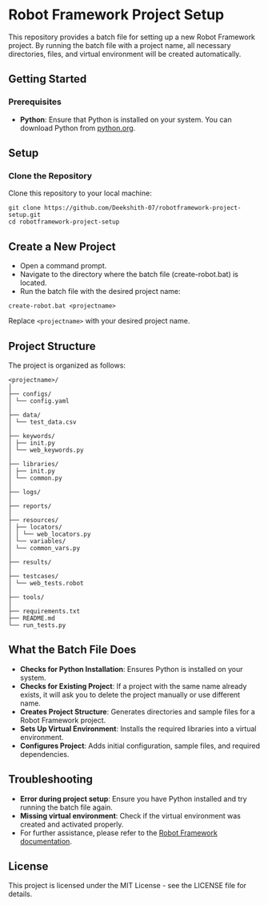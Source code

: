 # Robot Framework Project Setup

This repository provides a batch file for setting up a new Robot Framework project. By running the batch file with a project name, all necessary directories, files, and virtual environment will be created automatically.

## Getting Started

### Prerequisites

- **Python**: Ensure that Python is installed on your system. You can download Python from [python.org](https://www.python.org/).

## Setup
### Clone the Repository
Clone this repository to your local machine:
```
git clone https://github.com/Deekshith-07/robotframework-project-setup.git
cd robotframework-project-setup
```

## Create a New Project
- Open a command prompt.
- Navigate to the directory where the batch file (create-robot.bat) is located.
- Run the batch file with the desired project name:
```
create-robot.bat <projectname>
```
Replace ```<projectname>``` with your desired project name.


## Project Structure

The project is organized as follows:
```
<projectname>/
│
├── configs/
│ └── config.yaml
│
├── data/
│ └── test_data.csv
│
├── keywords/
│ ├── init.py
│ └── web_keywords.py
│
├── libraries/
│ ├── init.py
│ └── common.py
│
├── logs/
│
├── reports/
│
├── resources/
│ ├── locators/
│ │ └── web_locators.py
│ └── variables/
│ └── common_vars.py
│
├── results/
│
├── testcases/
│ └── web_tests.robot
│
├── tools/
│
├── requirements.txt
├── README.md
└── run_tests.py
```
## What the Batch File Does
- **Checks for Python Installation**: Ensures Python is installed on your system.
- **Checks for Existing Project**: If a project with the same name already exists, it will ask you to delete the project manually or use different name.
- **Creates Project Structure**: Generates directories and sample files for a Robot Framework project.
- **Sets Up Virtual Environment**: Installs the required libraries into a virtual environment.
- **Configures Project**: Adds initial configuration, sample files, and required dependencies.


## Troubleshooting
- **Error during project setup**: Ensure you have Python installed and try running the batch file again.
- **Missing virtual environment**: Check if the virtual environment was created and activated properly.
- For further assistance, please refer to the [Robot Framework documentation](https://robotframework.org/robotframework/latest/RobotFrameworkUserGuide.html).

## License
This project is licensed under the MIT License - see the LICENSE file for details.

